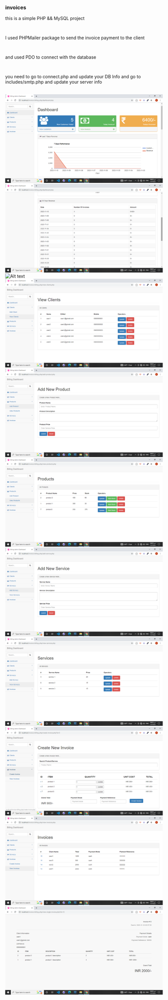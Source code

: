 <h3>invoices</h3>
<p>this is a simple PHP && MySQL project</p> <br>
<p>I used PHPMailer package to send the invoice payment to the client</p> <br>
<p>and used PDO to connect with the database</p> <br>
<p>you need to go to connect.php and update your DB Info and go to includes/smtp.php and update your server info</p><br>
<img src="images/Screenshot%20(12).png" alt="Alt text" title="Optional title"><br>
<img src="images/Screenshot%20(13).png" alt="Alt text" title="Optional title"><br>
<img src="images/Screenshot%20 (14).png" alt="Alt text" title="Optional title"><br>
<img src="images/Screenshot%20(15).png" alt="Alt text" title="Optional title"><br>
<img src="images/Screenshot%20(16).png" alt="Alt text" title="Optional title"><br>
<img src="images/Screenshot%20(17).png" title="Optional title"><br>
<img src="images/Screenshot%20(18).png" alt="Alt text" title="Optional title"><br>
<img src="images/Screenshot%20(19).png" alt="Alt text" title="Optional title"><br>
<img src="images/Screenshot%20(20).png" alt="Alt text" title="Optional title"><br>
<img src="images/Screenshot%20(21).png" alt="Alt text" title="Optional title"><br>
<img src="images/Screenshot%20(22).png" alt="Alt text" title="Optional title">

